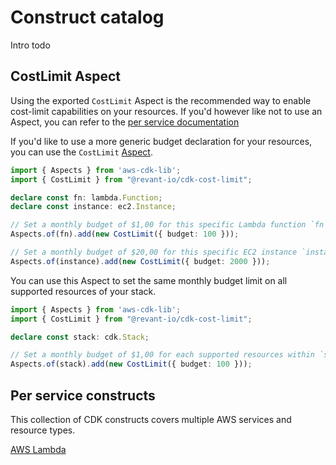 # Construct catalog

Intro todo

## CostLimit Aspect

Using the exported `CostLimit` Aspect is the recommended way to enable cost-limit capabilities on your resources. If you'd however like not to use an Aspect, you can refer to the [per service documentation](#per-service)

If you'd like to use a more generic budget declaration for your resources, you can use the `CostLimit` [Aspect](https://docs.aws.amazon.com/cdk/v2/guide/aspects.html).

```ts
import { Aspects } from 'aws-cdk-lib';
import { CostLimit } from "@revant-io/cdk-cost-limit";

declare const fn: lambda.Function;
declare const instance: ec2.Instance;

// Set a monthly budget of $1,00 for this specific Lambda function `fn`
Aspects.of(fn).add(new CostLimit({ budget: 100 }));

// Set a monthly budget of $20,00 for this specific EC2 instance `instance`
Aspects.of(instance).add(new CostLimit({ budget: 2000 }));
```

You can use this Aspect to set the same monthly budget limit on all supported resources of your stack.

```ts
import { Aspects } from 'aws-cdk-lib';
import { CostLimit } from "@revant-io/cdk-cost-limit";

declare const stack: cdk.Stack;

// Set a monthly budget of $1,00 for each supported resources within `stack`
Aspects.of(stack).add(new CostLimit({ budget: 100 }));
```

## Per service constructs

This collection of CDK constructs covers multiple AWS services and resource types.

[AWS Lambda](./lambda.md)